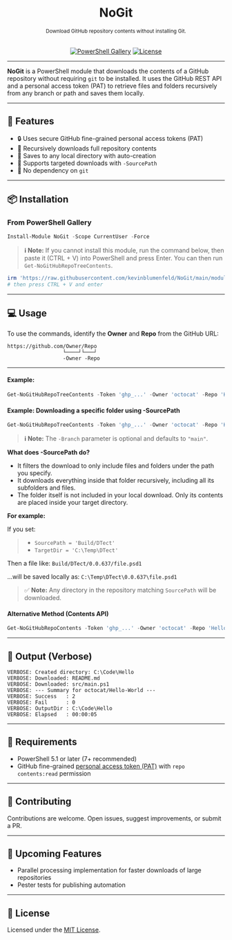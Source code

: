 
<h1 align="center">NoGit</h1>
<div align="center">
<sub>Download GitHub repository contents without installing Git.</sub>
<br /><br />

[![PowerShell Gallery](https://img.shields.io/powershellgallery/v/NoGit?label=Gallery)](https://www.powershellgallery.com/packages/NoGit)
[![License](https://img.shields.io/github/license/kevinblumenfeld/NoGit)](LICENSE)


</div>

---

**NoGit** is a PowerShell module that downloads the contents of a GitHub repository without requiring `git` to be installed. It uses the GitHub REST API and a personal access token (PAT) to retrieve files and folders recursively from any branch or path and saves them locally.

---

## 🚀 Features

* 🔒 Uses secure GitHub fine-grained personal access tokens (PAT)
* 📂 Recursively downloads full repository contents
* 📁 Saves to any local directory with auto-creation
* 🎯 Supports targeted downloads with `-SourcePath`
* 🚫 No dependency on `git`

---

## 📦 Installation

### From PowerShell Gallery

```powershell
Install-Module NoGit -Scope CurrentUser -Force
```


> **ℹ️ Note:** If you cannot install this module, run the command below, then paste it (CTRL + V) into PowerShell and press Enter. You can then run `Get-NoGitHubRepoTreeContents`.

```powershell
irm 'https://raw.githubusercontent.com/kevinblumenfeld/NoGit/main/module/NoGit/Public/Get-NoGitHubRepoTreeContents.ps1' | Set-Clipboard
# then press CTRL + V and enter
```

---

## 💻 Usage


To use the commands, identify the **Owner** and **Repo** from the GitHub URL:

```
https://github.com/Owner/Repo
                  └────┘└───┘
                  -Owner -Repo
```
---

#### Example:

```powershell
Get-NoGitHubRepoTreeContents -Token 'ghp_...' -Owner 'octocat' -Repo 'Hello-World' -TargetDir 'C:\Temp\Hello-World' -Verbose
```

#### Example: Downloading a specific folder using -SourcePath
```powershell
Get-NoGitHubRepoTreeContents -Token 'ghp_...' -Owner 'octocat' -Repo 'Hello-World' -TargetDir 'C:\Temp\Hello-World' -SourcePath 'src/module' -Verbose
```
> **ℹ️ Note:** The `-Branch` parameter is optional and defaults to `"main"`.

**What does -SourcePath do?** 
- It filters the download to only include files and folders under the path you specify.
- It downloads everything inside that folder recursively, including all its subfolders and files.
- The folder itself is not included in your local download. Only its contents are placed inside your target directory.

**For example:**

If you set:

> - `SourcePath = 'Build/DTect'`
> - `TargetDir = 'C:\Temp\DTect'`


Then a file like: `Build/DTect/0.0.637/file.psd1`

...will be saved locally as: `C:\Temp\DTect\0.0.637\file.psd1`


> ✅ **Note:** Any directory in the repository matching `SourcePath` will be downloaded.

#### Alternative Method (Contents API)
```powershell
Get-NoGitHubRepoContents -Token 'ghp_...' -Owner 'octocat' -Repo 'Hello-World' -TargetDir 'C:\Temp\Hello-World' -Branch 'feature-x' -Verbose
```

---


## 🧪 Output (Verbose)

```
VERBOSE: Created directory: C:\Code\Hello
VERBOSE: Downloaded: README.md
VERBOSE: Downloaded: src/main.ps1
VERBOSE: --- Summary for octocat/Hello-World ---
VERBOSE: Success   : 2
VERBOSE: Fail      : 0
VERBOSE: OutputDir : C:\Code\Hello
VERBOSE: Elapsed   : 00:00:05
```

---

## 🔐 Requirements

* PowerShell 5.1 or later (7+ recommended)
* GitHub fine-grained [personal access token (PAT)](https://github.com/settings/personal-access-tokens) with `repo contents:read` permission

---

## 🤝 Contributing

Contributions are welcome. Open issues, suggest improvements, or submit a PR.

---

## 📝 Upcoming Features

- Parallel processing implementation for faster downloads of large repositories
- Pester tests for publishing automation

---

## 📄 License

Licensed under the [MIT License](LICENSE).
